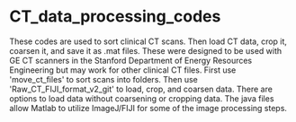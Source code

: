 # CT_data_processing_codes
These codes are used to sort clinical CT scans. Then load CT data, crop it, coarsen it, and save it as .mat files. These were designed to be used with GE CT scanners in the Stanford Department of Energy Resources Engineering but may work for other clinical CT files. First use 'move_ct_files' to sort scans into folders. Then use 'Raw_CT_FIJI_format_v2_git' to load, crop, and coarsen data. There are options to load data without coarsening or cropping data. The java files allow Matlab to utilize ImageJ/FIJI for some of the image processing steps.
